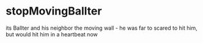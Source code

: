 # stopMovingBallter
its Ballter and his neighbor the moving wall - he was far to scared to hit him, but would hit him in a heartbeat now
